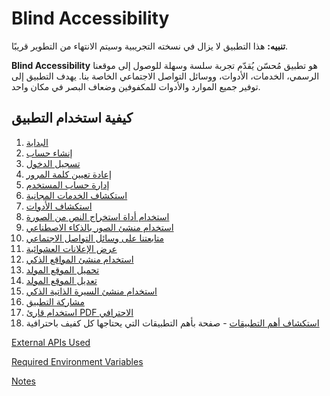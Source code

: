 # Blind Accessibility

**تنبيه:** هذا التطبيق لا يزال في نسخته التجريبية وسيتم الانتهاء من التطوير قريبًا.

**Blind Accessibility** هو تطبيق مُحسّن يُقدّم تجربة سلسة وسهلة للوصول إلى موقعنا الرسمي، الخدمات، الأدوات، ووسائل التواصل الاجتماعي الخاصة بنا. يهدف التطبيق إلى توفير جميع الموارد والأدوات للمكفوفين وضعاف البصر في مكان واحد.

## كيفية استخدام التطبيق

1. [البداية](docs/journeys/getting-started.md)
2. [إنشاء حساب](docs/journeys/signup.md)
3. [تسجيل الدخول](docs/journeys/login.md)
4. [إعادة تعيين كلمة المرور](docs/journeys/reset-password.md)
5. [إدارة حساب المستخدم](docs/journeys/manage-account.md)
6. [استكشاف الخدمات المجانية](docs/journeys/explore-services.md)
7. [استكشاف الأدوات](docs/journeys/explore-tools.md)
8. [استخدام أداة استخراج النص من الصورة](docs/journeys/use-image-to-text-tool.md)
9. [استخدام منشئ الصور بالذكاء الاصطناعي](docs/journeys/use-ai-image-generator.md)
10. [متابعتنا على وسائل التواصل الاجتماعي](docs/journeys/follow-social-media.md)
11. [عرض الإعلانات العشوائية](docs/journeys/view-random-advertisements.md)
12. [استخدام منشئ المواقع الذكي](docs/journeys/use-smart-website-builder.md)
13. [تحميل الموقع المولد](docs/journeys/download-generated-website.md)
14. [تعديل الموقع المولد](docs/journeys/edit-generated-website-using-ai.md)
15. [استخدام منشئ السيرة الذاتية الذكي](docs/journeys/use-smart-cv-generator.md)
16. [مشاركة التطبيق](docs/journeys/share-the-app.md)
17. [استخدام قارئ PDF الاحترافي](docs/journeys/use-pdf-reader.md)
18. [استكشاف أهم التطبيقات](docs/journeys/explore-essential-apps.md) - صفحة بأهم التطبيقات التي يحتاجها كل كفيف باحترافية

[External APIs Used](docs/external-apis-used.md)

[Required Environment Variables](docs/required-env-variables.md)

[Notes](docs/notes.md)
